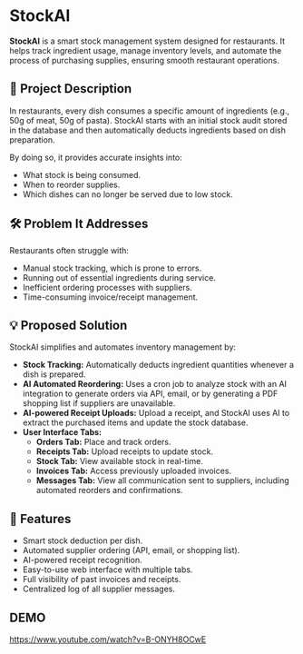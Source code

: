# StockAI  

**StockAI** is a smart stock management system designed for restaurants. It helps track ingredient usage, manage inventory levels, and automate the process of purchasing supplies, ensuring smooth restaurant operations.  

## 📌 Project Description  

In restaurants, every dish consumes a specific amount of ingredients (e.g., 50g of meat, 50g of pasta). StockAI starts with an initial stock audit stored in the database and then automatically deducts ingredients based on dish preparation.  

By doing so, it provides accurate insights into:  
- What stock is being consumed.  
- When to reorder supplies.  
- Which dishes can no longer be served due to low stock.  

## 🛠️ Problem It Addresses  

Restaurants often struggle with:  
- Manual stock tracking, which is prone to errors.  
- Running out of essential ingredients during service.  
- Inefficient ordering processes with suppliers.  
- Time-consuming invoice/receipt management.  

## 💡 Proposed Solution  

StockAI simplifies and automates inventory management by:  
- **Stock Tracking:** Automatically deducts ingredient quantities whenever a dish is prepared.  
- **AI Automated Reordering:** Uses a cron job to analyze stock with an AI integration to generate orders via API, email, or by generating a PDF shopping list if suppliers are unavailable.  
- **AI-powered Receipt Uploads:** Upload a receipt, and StockAI uses AI to extract the purchased items and update the stock database.  
- **User Interface Tabs:**  
  - **Orders Tab:** Place and track orders.  
  - **Receipts Tab:** Upload receipts to update stock.  
  - **Stock Tab:** View available stock in real-time.  
  - **Invoices Tab:** Access previously uploaded invoices.  
  - **Messages Tab:** View all communication sent to suppliers, including automated reorders and confirmations.  

## 🚀 Features  

- Smart stock deduction per dish.  
- Automated supplier ordering (API, email, or shopping list).  
- AI-powered receipt recognition.  
- Easy-to-use web interface with multiple tabs.  
- Full visibility of past invoices and receipts.  
- Centralized log of all supplier messages.


## DEMO

https://www.youtube.com/watch?v=B-ONYH8OCwE
